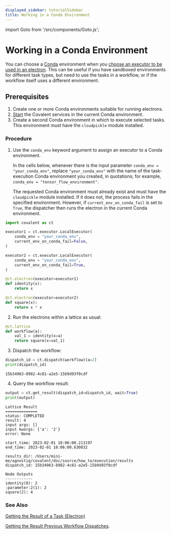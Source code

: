 ```yaml
---
displayed_sidebar: tutorialSidebar
title: Working in a Conda Environment
---
```


import Goto from '/src/components/Goto.js';

# Working in a Conda Environment <Goto link="https://github.com/AgnostiqHQ/covalent/blob/develop/doc/source/how_to/execution/choosing_conda_environments.ipynb" />

You can choose a [Conda](https://docs.conda.io/projects/conda/en/stable/) environment when you [choose an executor to be used in an electron](/docs/user-documentation/how-to/execution/choosing-executors). This can be useful if you have sandboxed environments for different task types, but need to use the tasks in a workflow, or if the workflow itself uses a different environment.

## Prerequisites

1. Create one or more Conda environments suitable for running electrons.
2. [Start](/docs/user-documentation/how-to/execution/covalent-cli) the Covalent services in the current Conda environment.
3. Create a second Conda environment in which to execute selected tasks. This environment must have the `cloudpickle` module installed.

### Procedure

1. Use the `conda_env` keyword argument to assign an executor to a Conda environment.

   In the cells below, whenever there is the input parameter `conda_env = "your_conda_env"`, replace `"your_conda_env"` with the name of the task-execution Conda environment you created, in quotations; for example, `conda_env = "tensor_flow_environment"`.

   The requested Conda environment must already exist and must have the `cloudpickle` module installed. If it does not, the process fails in the specified environment. However, if `current_env_on_conda_fail` is set to `True`, the dispatcher then runs the electron in the current Conda environment.

```python
import covalent as ct

executor1 = ct.executor.LocalExecutor(
    conda_env = "your_conda_env",
    current_env_on_conda_fail=False,
)

executor2 = ct.executor.LocalExecutor(
    conda_env = "your_conda_env",
    current_env_on_conda_fail=True,
)

@ct.electron(executor=executor1)
def identity(x):
    return x

@ct.electron(executor=executor2)
def square(x):
    return x * x
```

2. Run the electrons within a lattice as usual:

```python
@ct.lattice
def workflow(a):
    val_1 = identity(x=a)
    return square(x=val_1)
```

3. Dispatch the workflow:

```python
dispatch_id = ct.dispatch(workflow)(a=2)
print(dispatch_id)
```

    15b34963-8982-4c81-a2e5-15b9d93f0cdf

4. Query the workflow result:

```python
output = ct.get_result(dispatch_id=dispatch_id, wait=True)
print(output)
```

    Lattice Result
    ==============
    status: COMPLETED
    result: 4
    input args: []
    input kwargs: {'a': '2'}
    error: None

    start_time: 2023-02-01 18:06:00.213197
    end_time: 2023-02-01 18:06:00.630832

    results_dir: /Users/mini-me/agnostiq/covalent/doc/source/how_to/execution/results
    dispatch_id: 15b34963-8982-4c81-a2e5-15b9d93f0cdf

    Node Outputs
    ------------
    identity(0): 2
    :parameter:2(1): 2
    square(2): 4

### See Also

[Getting the Result of a Task (Electron)](/docs/user-documentation/how-to/status/query-electron-execution-result)

[Getting the Result Previous Workflow Dispatches](/docs/user-documentation/how-to/status/query-lattice-execution-result).
